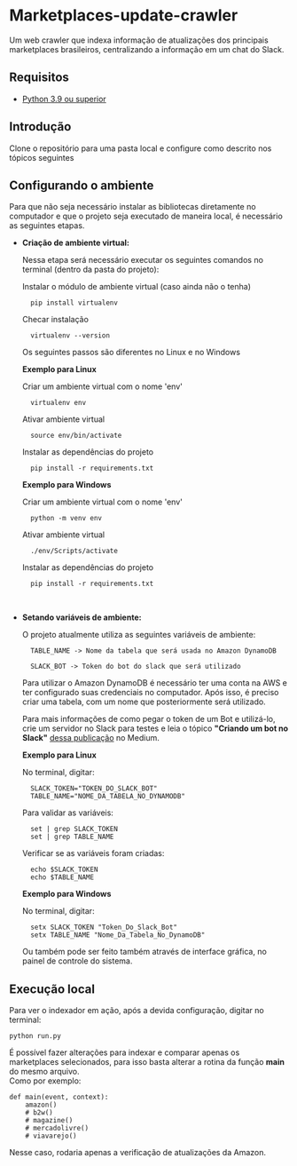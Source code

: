 # Marketplaces-update-crawler

Um web crawler que indexa informação de atualizações dos principais marketplaces brasileiros, centralizando a informação em um chat do Slack. <br>

## Requisitos
- [Python 3.9 ou superior](https://www.python.org/downloads/ "Download Python")

## Introdução

Clone o repositório para uma pasta local e configure como descrito nos tópicos seguintes
## Configurando o ambiente

Para que não seja necessário instalar as bibliotecas diretamente no computador e que o projeto seja executado de maneira local, é necessário as seguintes etapas.

- **Criação de ambiente virtual:**

    Nessa etapa será necessário executar os seguintes comandos no terminal (dentro da pasta do projeto):

    Instalar o módulo de ambiente virtual (caso ainda não o tenha)

        pip install virtualenv

    Checar instalação

        virtualenv --version

    Os seguintes passos são diferentes no Linux e no Windows

    **Exemplo para Linux**

    Criar um ambiente virtual com o nome 'env'

        virtualenv env

    Ativar ambiente virtual

        source env/bin/activate

    Instalar as dependências do projeto

        pip install -r requirements.txt

    **Exemplo para Windows**

    Criar um ambiente virtual com o nome 'env'

        python -m venv env

    Ativar ambiente virtual

        ./env/Scripts/activate

    Instalar as dependências do projeto

        pip install -r requirements.txt

    </br>

- **Setando variáveis de ambiente:**

    O projeto atualmente utiliza as seguintes variáveis de ambiente:

        TABLE_NAME -> Nome da tabela que será usada no Amazon DynamoDB

        SLACK_BOT -> Token do bot do slack que será utilizado

    Para utilizar o Amazon DynamoDB é necessário ter uma conta na AWS e ter configurado suas credenciais no computador. Após isso, é preciso criar uma tabela, com um nome que posteriormente será utilizado.

    Para mais informações de como pegar o token de um Bot e utilizá-lo, crie um servidor no Slack para testes e leia o tópico **"Criando um bot no Slack"** [dessa publicação](https://medium.com/@gpiress/criando-um-bot-no-slack-dd1895cc6422) no Medium.

    **Exemplo para Linux**</br>

    No terminal, digitar:

        SLACK_TOKEN="TOKEN_DO_SLACK_BOT"
        TABLE_NAME="NOME_DA_TABELA_NO_DYNAMODB"

    Para validar as variáveis:

        set | grep SLACK_TOKEN
        set | grep TABLE_NAME

    Verificar se as variáveis foram criadas:

        echo $SLACK_TOKEN
        echo $TABLE_NAME

    **Exemplo para Windows** </br>

    No terminal, digitar:

        setx SLACK_TOKEN "Token_Do_Slack_Bot"
        setx TABLE_NAME "Nome_Da_Tabela_No_DynamoDB"

    Ou também pode ser feito também através de interface gráfica, no painel de controle do sistema.

## Execução local

Para ver o indexador em ação, após a devida configuração, digitar no terminal:

    python run.py

É possível fazer alterações para indexar e comparar apenas os marketplaces selecionados, para isso basta alterar a rotina da função **main** do mesmo arquivo. </br>
Como por exemplo:

    def main(event, context):
        amazon()
        # b2w()
        # magazine()
        # mercadolivre()
        # viavarejo()

Nesse caso, rodaria apenas a verificação de atualizações da Amazon.
